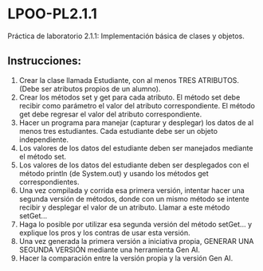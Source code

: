 # LPOO-PL2.1.1
Práctica de laboratorio 2.1.1: Implementación básica de clases y objetos.
## Instrucciones:
1. Crear la clase llamada Estudiante, con al menos TRES ATRIBUTOS. (Debe ser atributos propios de un alumno).
2. Crear los métodos set y get para cada atributo. El método set debe recibir como parámetro el valor del atributo correspondiente. El método get debe regresar el valor del atributo correspondiente.
3. Hacer un programa para manejar (capturar y desplegar) los datos de al menos tres estudiantes. Cada estudiante debe ser un objeto independiente.
4. Los valores de los datos del estudiante deben ser manejados mediante el método set.
5. Los valores de los datos del estudiante deben ser desplegados con el método println (de System.out) y usando los métodos get correspondientes.
6. Una vez compilada y corrida esa primera versión, intentar hacer una segunda versión de métodos, donde con un mismo método se intente recibir y desplegar el valor de un atributo. Llamar a este método setGet...
7. Haga lo posible por utilizar esa segunda versión del método setGet... y explique los pros y los contras de usar esta versión.
8. Una vez generada la primera versión a iniciativa propia, GENERAR UNA SEGUNDA VERSIÓN mediante una herramienta Gen AI.
9. Hacer la comparación entre la versión propia y la versión Gen AI.
